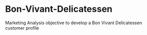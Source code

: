 # Bon-Vivant-Delicatessen
Marketing Analysis objective to develop a Bon Vivant Delicatessen customer profile
